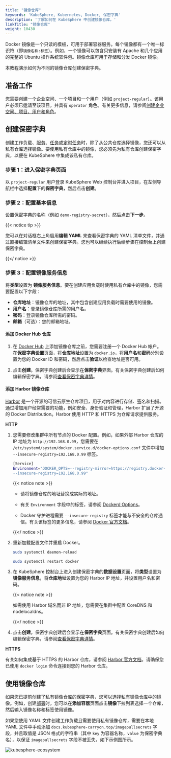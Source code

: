 ```yaml
---
title: "镜像仓库"
keywords: 'KubeSphere, Kubernetes, Docker, 保密字典'
description: '了解如何在 KubeSphere 中创建镜像仓库。'
linkTitle: "镜像仓库"
weight: 10430
---
```


Docker 镜像是一个只读的模板，可用于部署容器服务。每个镜像都有一个唯一标识符（即`镜像名称:标签`）。例如，一个镜像可以包含只安装有 Apache 和几个应用的完整的 Ubuntu 操作系统软件包。镜像仓库可用于存储和分发 Docker 镜像。

本教程演示如何为不同的镜像仓库创建保密字典。

## 准备工作

您需要创建一个企业空间、一个项目和一个用户（例如 `project-regular`）。该用户必须已邀请至该项目，并具有 `operator` 角色。有关更多信息，请参阅[创建企业空间、项目、用户和角色](../../../quick-start/create-workspace-and-project/)。

## 创建保密字典

创建工作负载、[服务](../../../project-user-guide/application-workloads/services/)、[任务](../../../project-user-guide/application-workloads/jobs/)或[定时任务](../../../project-user-guide/application-workloads/cronjobs/)时，除了从公共仓库选择镜像，您还可以从私有仓库选择镜像。要使用私有仓库中的镜像，您必须先为私有仓库创建保密字典，以便在 KubeSphere 中集成该私有仓库。

### 步骤 1：进入保密字典页面

以 `project-regular` 用户登录 KubeSphere Web 控制台并进入项目，在左侧导航栏中选择**配置**下的**保密字典**，然后点击**创建**。

### 步骤 2：配置基本信息

设置保密字典的名称（例如 `demo-registry-secret`），然后点击**下一步**。

{{< notice tip >}}

您可以在对话框右上角启用**编辑 YAML** 来查看保密字典的 YAML 清单文件，并通过直接编辑清单文件来创建保密字典。您也可以继续执行后续步骤在控制台上创建保密字典。

{{</ notice >}} 

### 步骤 3：配置镜像服务信息

将**类型**设置为 **镜像服务信息**。要在创建应用负载时使用私有仓库中的镜像，您需要配置以下字段：

- **仓库地址**：镜像仓库的地址，其中包含创建应用负载时需要使用的镜像。
- **用户名**：登录镜像仓库所需的用户名。
- **密码**：登录镜像仓库所需的密码。
- **邮箱**（可选）：您的邮箱地址。

#### 添加 Docker Hub 仓库

1. 在 [Docker Hub](https://hub.docker.com/) 上添加镜像仓库之前，您需要注册一个 Docker Hub 帐户。在**保密字典设置**页面，将**仓库地址**设置为 `docker.io`，将**用户名**和**密码**分别设置为您的 Docker ID 和密码，然后点击**验证**以检查地址是否可用。

2. 点击**创建**。保密字典创建后会显示在**保密字典**界面。有关保密字典创建后如何编辑保密字典，请参阅[查看保密字典详情](../../../project-user-guide/configuration/secrets/#查看保密字典详情)。

#### 添加 Harbor 镜像仓库

[Harbor](https://goharbor.io/) 是一个开源的可信云原生仓库项目，用于对内容进行存储、签名和扫描。通过增加用户经常需要的功能，例如安全、身份验证和管理，Harbor 扩展了开源的 Docker Distribution。Harbor 使用 HTTP 和 HTTPS 为仓库请求提供服务。

**HTTP**

1. 您需要修改集群中所有节点的 Docker 配置。例如，如果外部 Harbor 仓库的 IP 地址为 `http://192.168.0.99`，您需要在 `/etc/systemd/system/docker.service.d/docker-options.conf` 文件中增加 `--insecure-registry=192.168.0.99` 标签。

   ```bash
   [Service]
   Environment="DOCKER_OPTS=--registry-mirror=https://registry.docker-cn.com --insecure-registry=10.233.0.0/18 --data-root=/var/lib/docker --log-opt max-size=50m --log-opt max-file=5 \
   --insecure-registry=192.168.0.99"
   ```

   {{< notice note >}} 

   - 请将镜像仓库的地址替换成实际的地址。

   - 有关 `Environment` 字段中的标签，请参阅 [Dockerd Options](https://docs.docker.com/engine/reference/commandline/dockerd/)。

   - Docker 守护进程需要 `--insecure-registry` 标签才能与不安全的仓库通信。有关该标签的更多信息，请参阅 [Docker 官方文档](https://docs.docker.com/engine/reference/commandline/dockerd/#insecure-registries)。

   {{</ notice >}}

2. 重新加载配置文件并重启 Docker。

   ```bash
   sudo systemctl daemon-reload
   ```

   ```bash
   sudo systemctl restart docker
   ```

3. 在 KubeSphere 控制台上进入创建保密字典的**数据设置**页面，将**类型**设置为**镜像服务信息**，将**仓库地址**设置为您的 Harbor IP 地址，并设置用户名和密码。

   {{< notice note >}} 

   如需使用 Harbor 域名而非 IP 地址，您需要在集群中配置 CoreDNS 和 nodelocaldns。

   {{</ notice >}} 
   
4. 点击**创建**。保密字典创建后会显示在**保密字典**页面。有关保密字典创建后如何编辑保密字典，请参阅[查看保密字典详情](../../../project-user-guide/configuration/secrets/#查看保密字典详情)。

**HTTPS**

有关如何集成基于 HTTPS 的 Harbor 仓库，请参阅 [Harbor 官方文档](https://goharbor.io/docs/1.10/install-config/configure-https/)。请确保您已使用 `docker login` 命令连接到您的 Harbor 仓库。

## 使用镜像仓库

如果您已提前创建了私有镜像仓库的保密字典，您可以选择私有镜像仓库中的镜像。例如，创建[部署](../../../project-user-guide/application-workloads/deployments/)时，您可以在**添加容器**页面点击**镜像**下拉列表选择一个仓库，然后输入镜像名称和标签使用镜像。

如果您使用 YAML 文件创建工作负载且需要使用私有镜像仓库，需要在本地 YAML 文件中手动添加 `docs.kubesphere-carryon.top/imagepullsecrets` 字段，并且取值是 JSON 格式的字符串（其中 `key` 为容器名称，`value` 为保密字典名），以保证 `imagepullsecrets` 字段不被丢失，如下示例图所示。

![kubesphere-ecosystem](/images/docs/v3.x/project-user-guide/configurations/image-pull-secrets.png)
